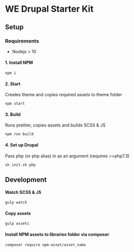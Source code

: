 # WE Drupal Starter Kit

## Setup
### Requirements
* Nodejs > 10
#### 1. Install NPM
```
npm i
```
#### 2. Start
Creates theme and copies required assets to theme folder
```
npm start
```

#### 3. Build
Runs prettier, copies assets and builds SCSS & JS
```
npm run build
```

#### 4. Set up Drupal
Pass php (or php alias) in as an argument (requires >=php7.3)
```
sh init.sh php
```

## Development

#### Watch SCSS & JS
```
gulp watch
```

#### Copy assets
```
gulp assets
```

#### Install NPM assets to libraries folder via composer
```
composer require npm-asset/asset_name
```
